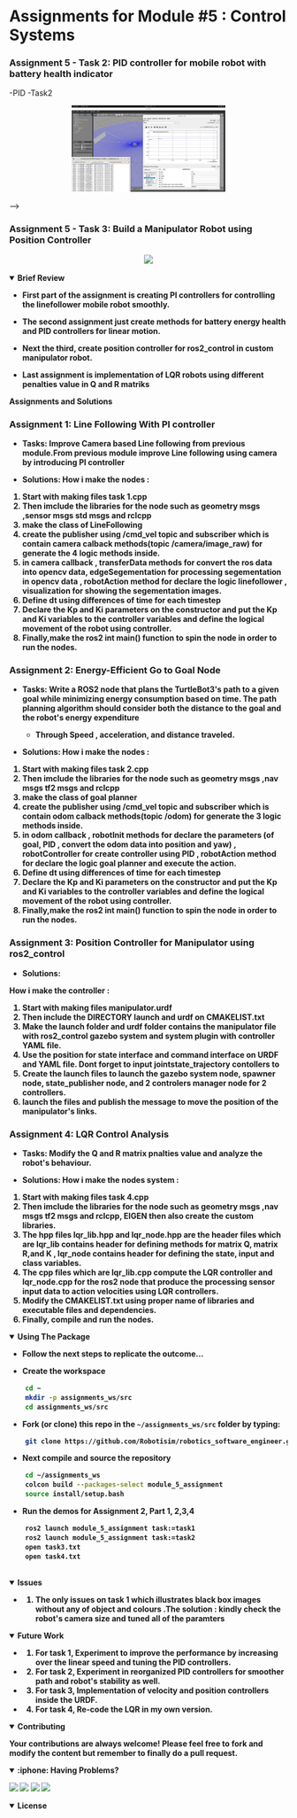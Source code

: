 # Assignments for Module #5 : Control Systems 

### Assignment 5 - Task 2: PID controller for mobile robot with battery health indicator
-PID -Task2
<p align="center">
<img src = "doc/PIDcontrol.png?raw=true" center=true width="55%"/>
</p> -->

### Assignment 5 - Task 3: Build a Manipulator Robot using Position Controller
<p align="center">
<img src = "doc/manipulator.gif?raw=true" center=true width="55%"/>
</p>

<!-- ### Assignment 3 - Task 1: Create a Custom Transform Tree
<p align="center">
<img src = "doc/task1_robotic_arm.gif?raw=true" center=true width="55%"/>
</p>
<!-- 
### Assignment 3 - Task 2: Add Joints and Visual Elements
<p align="center">
<img src = "doc/task2_robotic_arm.gif?raw=true" center=true width="55%"/>
</p>

### Assignment 3 - Task 3a: Build a Mobile Manipulator
<p align="center">
<img src = "doc/task3a_mobile_arm.gif?raw=true" center=true width="55%"/>
</p> -->




<details open>
<summary> <b>Brief Review<b></summary>

- First part of the assignment is creating PI controllers for controlling the linefollower mobile robot smoothly.

- The second assignment just create methods for battery energy health and PID controllers for linear motion.

- Next the third, create position controller for ros2_control in custom manipulator robot.

- Last assignment is implementation of LQR robots using different penalties value in Q and R matriks

<!-- ### <b>Project Tree</b>
<p align="center">
<img src = "doc/tree.PNG?raw=true" center=true width="35%"/>
</p>

</details>

<details close> -->
<summary> <b>Assignments and Solutions<b></summary>



### Assignment 1: Line Following With PI controller
- **Tasks**:
Improve Camera based Line following from previous module.From previous module improve Line following using camera by introducing PI controller

- **Solutions**:
How i make the nodes :
1. Start with making files task 1.cpp
2. Then imclude the libraries for the node such as geometry msgs ,sensor msgs std msgs and rclcpp
3. make the class of LineFollowing
4. create the publisher using /cmd_vel topic and subscriber which is contain camera calback methods(topic /camera/image_raw) for generate the 4 logic methods inside.
5. in camera callback , transferData methods for convert the ros data into opencv data, edgeSegementation for processing segementation in opencv data , robotAction method for declare the logic linefollower , visualization for showing the segementation images.
6. Define dt using differences of time for each timestep
7. Declare the Kp and Ki parameters on the constructor and put the Kp and Ki variables to the controller variables and define the logical movement of the robot using controller.
8. Finally,make the ros2 int main() function to spin the node in order to run the nodes.

### Assignment 2: Energy-Efficient Go to Goal Node
- **Tasks**:
Write a ROS2 node that plans the TurtleBot3's path to a given goal while minimizing energy consumption based on time.
The path planning algorithm should consider both the distance to the goal and the robot's energy expenditure
    - Through Speed , acceleration, and distance traveled.

- **Solutions**:
How i make the nodes :
1. Start with making files task 2.cpp
2. Then imclude the libraries for the node such as geometry msgs ,nav msgs tf2 msgs and rclcpp
3. make the class of goal planner
4. create the publisher using /cmd_vel topic and subscriber which is contain odom calback methods(topic /odom) for generate the 3 logic methods inside.
5. in odom callback , robotInit methods for declare the parameters (of goal, PID , convert the odom data into position and yaw) , robotController for create controller using PID , robotAction method for declare the logic goal planner and execute the action.
6. Define dt using differences of time for each timestep
7. Declare the Kp and Ki parameters on the constructor and put the Kp and Ki variables to the controller variables and define the logical movement of the robot using controller.
8. Finally,make the ros2 int main() function to spin the node in order to run the nodes.

### Assignment 3: Position Controller for Manipulator using ros2_control
- **Solutions**:

How i make the controller :
1. Start with making files manipulator.urdf
2. Then include the DIRECTORY launch and urdf on CMAKELIST.txt 
3. Make the launch folder and urdf folder contains the manipulator file with ros2_control gazebo system and system plugin with controller YAML file.
4. Use the position for state interface and command interface on URDF and YAML file. Dont forget to input jointstate_trajectory contollers to 
5. Create the launch files to launch the gazebo system node, spawner node, state_publisher node, and 2 controlers manager node for 2 controllers.
6. launch the files and publish the message to move the position of the manipulator's links.


### Assignment 4: LQR Control Analysis 
- **Tasks**:
Modify the Q and R matrix pnalties value and analyze the robot's behaviour.

- **Solutions**:
How i make the nodes system :
1. Start with making files task 4.cpp
2. Then imclude the libraries for the node such as geometry msgs ,nav msgs tf2 msgs and rclcpp, EIGEN then also create the custom libraries.
3. The hpp files lqr_lib.hpp and lqr_node.hpp are the header files which are lqr_lib contains header for defining methods for matrix Q, matrix R,and K  , lqr_node contains header for defining the state, input and class variables.
4. The cpp files which are lqr_lib.cpp compute the LQR controller and lqr_node.cpp for the ros2 node that produce the processing sensor input data to action velocities using LQR controllers.
5. Modify the CMAKELIST.txt using proper name of libraries and executable files and dependencies.
6. Finally, compile and run the nodes.

<p align="center"> </p>
</details>

<details open>
<summary> <b>Using The Package <b></summary>

- Follow the next steps to replicate the outcome...

- Create the workspace
```sh
    cd ~
    mkdir -p assignments_ws/src
    cd assignments_ws/src
```
- Fork (or clone) this repo in the `~/assignments_ws/src` folder by typing:
```sh 
    git clone https://github.com/Robotisim/robotics_software_engineer.git
```
- Next compile and source the repository
```sh
    cd ~/assignments_ws
    colcon build --packages-select module_5_assignment
    source install/setup.bash
```

- Run the demos for Assignment 2, Part 1, 2,3,4
```sh
    ros2 launch module_5_assignment task:=task1
    ros2 launch module_5_assignment task:=task2
    open task3.txt
    open task4.txt
 
```

</details>


<details open>
<summary> <b>Issues<b></summary>

- 1. The only issues on task 1 which illustrates black box images without any of object and colours .The solution : kindly check the robot's camera size and tuned all of the paramters
</details>

<details open>
<summary> <b>Future Work<b></summary>

- 1. For task 1, Experiment to improve the performance by increasing over the linear speed and tuning the PID controllers.
- 2. For task 2, Experiment in reorganized PID controllers for smoother path and robot's stability as well.
- 3. For task 3, Implementation of velocity and position controllers inside the URDF.
- 4. For task 4, Re-code the LQR in my own version.
</details>

<details open>
<summary> <b>Contributing<b></summary>

Your contributions are always welcome! Please feel free to fork and modify the content but remember to finally do a pull request.

</details>

<details open>
<summary> :iphone: <b>Having Problems?<b></summary>

<p align = "center">

[<img src="https://img.shields.io/badge/linkedin-%230077B5.svg?&style=for-the-badge&logo=linkedin&logoColor=white" />](https://www.linkedin.com/in/yusufbadriawan)
[<img src="https://img.shields.io/badge/telegram-2CA5E0?style=for-the-badge&logo=telegram&logoColor=white"/>](https://t.me/yusufbadriawan)
[<img src="https://img.shields.io/badge/linkedin-%230077B5.svg?&style=for-the-badge&logo=linkedin&logoColor=white" />](https://www.linkedin.com/in/yusufbadriawan)
[<img src="https://img.shields.io/badge/gmail-%23D14836.svg?&style=for-the-badge&logo=gmail&logoColor=white" />](mailto:yusufbadriawan@gmail.com)

</p

</details>

<details open>
<summary> <b>License<b></summary>
<!-- <p align = "center">
<img src= "https://mirrors.creativecommons.org/presskit/buttons/88x31/svg/by-sa.svg" />
</p> -->
</details>